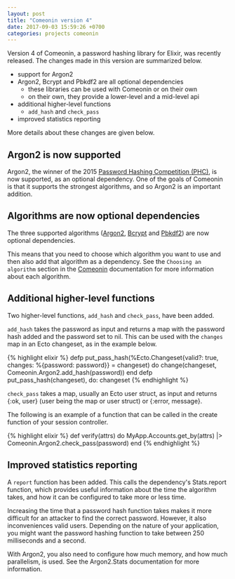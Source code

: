 ```yaml
---
layout: post
title: "Comeonin version 4"
date: 2017-09-03 15:59:26 +0700
categories: projects comeonin
---
```


Version 4 of Comeonin, a password hashing library for Elixir, was recently released.
The changes made in this version are summarized below.

* support for Argon2
* Argon2, Bcrypt and Pbkdf2 are all optional dependencies
  * these libraries can be used with Comeonin or on their own
  * on their own, they provide a lower-level and a mid-level api
* additional higher-level functions
  * `add_hash` and `check_pass`
* improved statistics reporting

More details about these changes are given below.

## Argon2 is now supported

Argon2, the winner of the 2015 [Password Hashing Competition (PHC)](https://password-hashing.net),
is now supported, as an optional dependency. One of the goals of Comeonin
is that it supports the strongest algorithms, and so Argon2 is an important
addition.

## Algorithms are now optional dependencies

The three supported algorithms ([Argon2](https://github.com/riverrun/argon2_elixir),
[Bcrypt](https://github.com/riverrun/bcrypt_elixir) and
[Pbkdf2](https://github.com/riverrun/pbkdf2_elixir)) are now optional
dependencies.

This means that you need to choose which algorithm you want to use and then
also add that algorithm as a dependency. See the `Choosing an algorithm`
section in the [Comeonin](https://hexdocs.pm/comeonin/Comeonin.html)
documentation for more information about each algorithm.

## Additional higher-level functions

Two higher-level functions, `add_hash` and `check_pass`, have been added.

`add_hash` takes the password as input and returns a map with the password
hash added and the password set to nil. This can be used with the `changes`
map in an Ecto changeset, as in the example below.

{% highlight elixir %}
defp put_pass_hash(%Ecto.Changeset{valid?: true, changes:
    %{password: password}} = changeset) do
  change(changeset, Comeonin.Argon2.add_hash(password))
end
defp put_pass_hash(changeset), do: changeset
{% endhighlight %}

`check_pass` takes a map, usually an Ecto user struct, as input and returns
{:ok, user} (user being the map or user struct) or {:error, message}.

The following is an example of a function that can be called in the create
function of your session controller.

{% highlight elixir %}
def verify(attrs) do
  MyApp.Accounts.get_by(attrs)
  |> Comeonin.Argon2.check_pass(password)
end
{% endhighlight %}

## Improved statistics reporting

A `report` function has been added. This calls the dependency's Stats.report
function, which provides useful information about the time the algorithm
takes, and how it can be configured to take more or less time.

Increasing the time that a password hash function takes makes it more
difficult for an attacker to find the correct password. However, it
also inconveniences valid users. Depending on the nature of your
application, you might want the password hashing function to take
between 250 milliseconds and a second.

With Argon2, you also need to configure how much memory, and how much
parallelism, is used. See the Argon2.Stats documentation for more
information.

